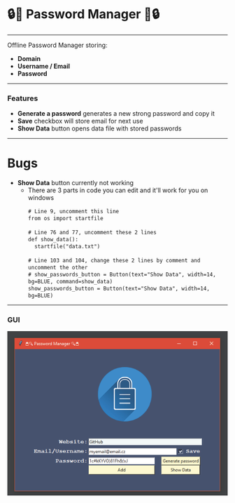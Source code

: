# 🔒🔑 Password Manager 🔑🔒

---

Offline Password Manager storing:
* **Domain**
* **Username / Email**
* **Password**   

---
### Features
* **Generate a password** generates a new strong 
  password and copy it  
* **Save** checkbox will store email for next use
* **Show Data** button opens data file 
with stored passwords
  
---  
# Bugs
* **Show Data** button currently not working
  * There are 3 parts in code you can edit and it'll work 
  for you on windows
    ```
    # Line 9, uncomment this line
    from os import startfile
    
    # Line 76 and 77, uncomment these 2 lines
    def show_data():
      startfile("data.txt")
    
    # Line 103 and 104, change these 2 lines by comment and uncomment the other   
    # show_passwords_button = Button(text="Show Data", width=14, bg=BLUE, command=show_data)  
    show_passwords_button = Button(text="Show Data", width=14, bg=BLUE)
    ```
  

---

### GUI   
   
![](images/gui.png)
